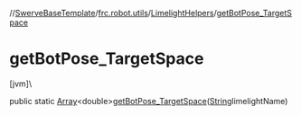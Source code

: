 //[SwerveBaseTemplate](../../../index.md)/[frc.robot.utils](../index.md)/[LimelightHelpers](index.md)/[getBotPose_TargetSpace](get-bot-pose_-target-space.md)

# getBotPose_TargetSpace

[jvm]\

public static [Array](https://kotlinlang.org/api/latest/jvm/stdlib/kotlin/-array/index.html)&lt;double&gt;[getBotPose_TargetSpace](get-bot-pose_-target-space.md)([String](https://docs.oracle.com/javase/8/docs/api/java/lang/String.html)limelightName)
